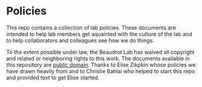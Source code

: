 # Policies

This repo contains a collection of lab policies. These documents are intended to help lab members get aquainted with the culture of the lab and to help collaborators and colleagues see how we do things.

To the extent possible under law, the Beaudrot Lab has waived all copyright and related or neighboring rights to this work.
The documents available in this repository are [public domain](http://creativecommons.org/publicdomain/zero/1.0/). Thanks to Elise Zikpkin whose policies we have drawn heavily from and to Christie Bahlai who helped to start this repo and provided text to get Elise started.

